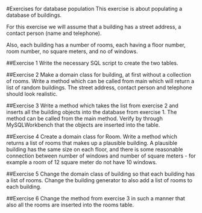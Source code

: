 #Exercises for database population
This exercise is about populating a database of buildings.

For this exercise we will assume that a building has a street address, a contact person (name and telephone).

Also, each building has a number of rooms, each having a floor number, room number, no square meters, and no of windows.

##Exercise 1
Write the necessary SQL script to create the two tables. 

##Exercise 2
Make a domain class for building, at first without a collection of rooms. Write a method which can be called from main which will return a list of random buildings. The street address, contact person and telephone should look realistic.

##Exercise 3
Write a method which takes the list from exercise 2 and inserts all the building objects into the database from exercise 1. The method can be called from the main method. Verify by through MySQLWorkbench that the objects are inserted into the table.

##Exercise 4
Create a domain class for Room. Write a method which returns a list of rooms that makes up a plausible building. A plausible building has the same size on each floor, and there is some reasonable connection between number of windows and number of square meters - for example a room of 12 square meter do not have 10 windows.

##Exercise 5
Change the domain class of building so that each building has a list of rooms. Change the building generator to also add a list of rooms to each building.

##Exercise 6
Change the method from exercise 3 in such a manner that also all the rooms are inserted into the rooms table.





